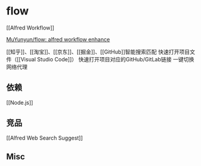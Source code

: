 # flow

[[Alfred Workflow]]

[MuYunyun/flow: alfred workflow enhance](https://github.com/MuYunyun/flow)


[[知乎]]、[[淘宝]]、[[京东]]、[[掘金]]、[[GitHub]]智能搜索匹配
快速打开项目文件（[[Visual Studio Code]]）
快速打开项目对应的GitHub/GitLab链接
一键切换网络代理

## 依赖

[[Node.js]]




## 竞品

[[Alfred Web Search Suggest]]



## Misc







